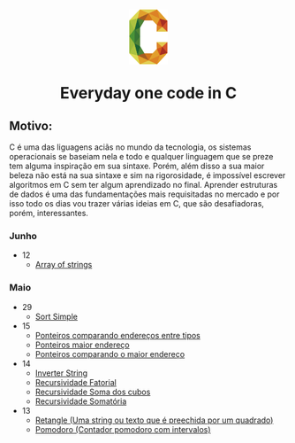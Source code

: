 <h1 align="center">
  <img src="c.png" width="70px"></img>
  <p align="center">Everyday one code in C </p>
</h1>


## Motivo:
C é uma das liguagens aciãs no mundo da tecnologia, os sistemas operacionais se baseiam nela e todo e qualquer linguagem que se preze tem alguma inspiração em sua sintaxe. Porém, além disso a sua maior beleza não está na sua sintaxe e sim na rigorosidade, é impossível escrever algoritmos em C sem ter algum aprendizado no final. Aprender estruturas de dados é uma das fundamentações mais requisitadas no mercado e por isso todo os dias vou trazer várias ideias em C, que são desafiadoras, porém, interessantes.
### Junho
  - 12
    - [Array of strings](https://github.com/nicolas-oliveira/ceveryday/blob/master/Junho/12062020_arrOfString.c)

### Maio
  - 29
    - [Sort Simple](https://github.com/nicolas-oliveira/ceveryday/blob/master/Maio/29052020_sort_simple.c)
  - 15
    - [Ponteiros comparando endereços entre tipos](https://github.com/nicolas-oliveira/ceveryday/blob/master/Maio/15052020_ponteiros1%20copy.c)
    - [Ponteiros maior endereço](https://github.com/nicolas-oliveira/ceveryday/blob/master/Maio/15052020_ponteiros2.c)
    - [Ponteiros comparando o maior endereço](https://github.com/nicolas-oliveira/ceveryday/blob/master/Maio/15052020_ponteiros3.c)
  - 14
    - [Inverter String](https://github.com/nicolas-oliveira/ceveryday/blob/master/Maio/14052020_inverter_string.c)
    - [Recursividade Fatorial](https://github.com/nicolas-oliveira/ceveryday/blob/master/Maio/14052020_recursividade_fatorial.c)
    - [Recursividade Soma dos cubos](https://github.com/nicolas-oliveira/ceveryday/blob/master/Maio/14052020_recursividade_soma_dos_cubos.c)
    - [Recursividade Somatória](https://github.com/nicolas-oliveira/ceveryday/blob/master/Maio/14052020_recursividade_somatoria.c)
  - 13
    - [Retangle (Uma string ou texto que é preechida por um quadrado)](https://github.com/nicolas-oliveira/ceveryday/blob/master/Maio/14052020_inverter_string.c)
    - [Pomodoro (Contador pomodoro com intervalos)](https://github.com/nicolas-oliveira/ceveryday/blob/master/Maio/13052020_cronometro_pomodoro.c)
